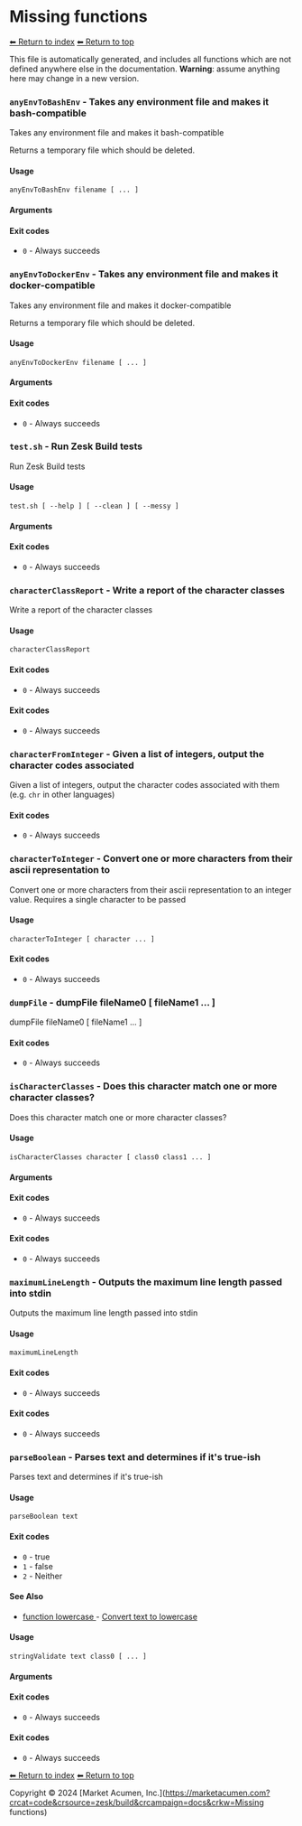 # Missing functions

[⬅ Return to index](index.md)
[⬅ Return to top](../index.md)

This file is automatically generated, and includes all functions which are not defined anywhere else in the documentation. **Warning**: assume anything here may change in a new version. 


### `anyEnvToBashEnv` - Takes any environment file and makes it bash-compatible

Takes any environment file and makes it bash-compatible

Returns a temporary file which should be deleted.

#### Usage

    anyEnvToBashEnv filename [ ... ]
    

#### Arguments



#### Exit codes

- `0` - Always succeeds

### `anyEnvToDockerEnv` - Takes any environment file and makes it docker-compatible

Takes any environment file and makes it docker-compatible

Returns a temporary file which should be deleted.

#### Usage

    anyEnvToDockerEnv filename [ ... ]
    

#### Arguments



#### Exit codes

- `0` - Always succeeds

### `test.sh` - Run Zesk Build tests

Run Zesk Build tests

#### Usage

    test.sh [ --help ] [ --clean ] [ --messy ]
    

#### Arguments



#### Exit codes

- `0` - Always succeeds

### `characterClassReport` - Write a report of the character classes

Write a report of the character classes

#### Usage

    characterClassReport
    

#### Exit codes

- `0` - Always succeeds

#### Exit codes

- `0` - Always succeeds

### `characterFromInteger` - Given a list of integers, output the character codes associated

Given a list of integers, output the character codes associated with them (e.g. `chr` in other languages)

#### Exit codes

- `0` - Always succeeds

### `characterToInteger` - Convert one or more characters from their ascii representation to

Convert one or more characters from their ascii representation to an integer value.
Requires a single character to be passed

#### Usage

    characterToInteger [ character ... ]
    

#### Exit codes

- `0` - Always succeeds

### `dumpFile` - dumpFile fileName0 [ fileName1 ... ]

dumpFile fileName0 [ fileName1 ... ]

#### Exit codes

- `0` - Always succeeds

### `isCharacterClasses` - Does this character match one or more character classes?

Does this character match one or more character classes?

#### Usage

    isCharacterClasses character [ class0 class1 ... ]
    

#### Arguments



#### Exit codes

- `0` - Always succeeds

#### Exit codes

- `0` - Always succeeds

### `maximumLineLength` - Outputs the maximum line length passed into stdin

Outputs the maximum line length passed into stdin

#### Usage

    maximumLineLength
    

#### Exit codes

- `0` - Always succeeds

#### Exit codes

- `0` - Always succeeds

### `parseBoolean` - Parses text and determines if it's true-ish

Parses text and determines if it's true-ish

#### Usage

    parseBoolean text
    

#### Exit codes

- `0` - true
- `1` - false
- `2` - Neither

#### See Also

- [function lowercase
](./docs/tools/text.md
) - [Convert text to lowercase
](https://github.com/zesk/build/blob/main/bin/build/tools/text.sh#L300
)

#### Usage

    stringValidate text class0 [ ... ]
    

#### Arguments



#### Exit codes

- `0` - Always succeeds

#### Exit codes

- `0` - Always succeeds

[⬅ Return to index](index.md)
[⬅ Return to top](../index.md)

Copyright &copy; 2024 [Market Acumen, Inc.](https://marketacumen.com?crcat=code&crsource=zesk/build&crcampaign=docs&crkw=Missing functions)
